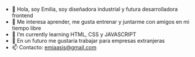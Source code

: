- 👋 Hola, soy Emilia, soy diseñadora industrial y futura desarrolladora frontend
- 👀  Me interesa aprender, me gusta entrenar y juntarme con amigos en mi tiempo libre
- 🌱 I’m currently learning  HTML, CSS y JAVASCRIPT
- 💞️ En un futuro me gustaría trabajar para empresas extranjeras 
- 📫 Contacto: emiaasis@gmail.com

<!---
Emiliasis/Emiliasis is a ✨ special ✨ repository because its `README.md` (this file) appears on your GitHub profile.
You can click the Preview link to take a look at your changes.
--->
